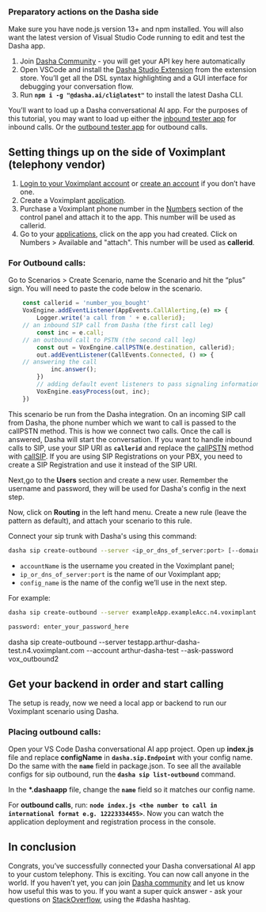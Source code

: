 ### Preparatory actions on the Dasha side
 
Make sure you have node.js version 13+ and npm installed. You will also want the latest version of Visual Studio Code running to edit and test the Dasha app.
1. Join [Dasha Community](https://community.dasha.ai) - you will get your API key here automatically
2. Open VSCode and install the [Dasha Studio Extension](https://marketplace.visualstudio.com/items?itemName=dasha-ai.dashastudio&ssr=false) from the extension store.  You’ll get all the DSL syntax highlighting and a GUI interface for debugging your conversation flow.
3. Run __`npm i -g "@dasha.ai/cli@latest"`__ to install the latest Dasha CLI.
 
You’ll want to load up a Dasha conversational AI app. For the purposes of this tutorial, you may want to load up either the [inbound tester app](https://github.com/dasha-samples/dasha-sip-test) for inbound calls.  Or the [outbound tester app](https://dasha.ai/en-us/blog/customer-feedback-survey) for outbound calls. 
 
## Setting things up on the side of Voximplant (telephony vendor) 
 
1. [Login to your Voximplant account](https://manage.voximplant.com/auth) or [create an account](https://manage.voximplant.com/auth/sign_up) if you don’t have one.
2. Create a Voximplant [application](https://manage.voximplant.com/applications).
3. Purchase a Voximplant phone number in the [Numbers](https://manage.voximplant.com/numbers/my_numbers) section of the control panel and attach it to the app. This number will be used as callerid. 
4. Go to your [applications](https://manage.voximplant.com/applications), click on the app you had created. Click on Numbers > Available and "attach". This number will be used as __callerid__. 

### For Outbound calls: 
Go to Scenarios > Create Scenario, name the Scenario and hit the “plus” sign. You will need to paste the code below in the scenario. 

 
```javascript
    const callerid = 'number_you_bought'
    VoxEngine.addEventListener(AppEvents.CallAlerting,(e) => {
        Logger.write('a call from ' + e.callerid);
    // an inbound SIP call from Dasha (the first call leg)
        const inc = e.call;
    // an outbound call to PSTN (the second call leg)
        const out = VoxEngine.callPSTN(e.destination, callerid);
        out.addEventListener(CallEvents.Connected, () => {
    // answering the call
            inc.answer();
        })
        // adding default event listeners to pass signaling information between two calls
        VoxEngine.easyProcess(out, inc);
    })
```

This scenario be run from the Dasha integration. On an incoming SIP call from Dasha, the phone number which we want to call is passed to the callPSTN method. This is how we connect two calls. Once the call is answered, Dasha will start the conversation. If you want to handle inbound calls to SIP, use your SIP URI as __`callerid`__ and replace the [callPSTN](https://voximplant.com/docs/references/voxengine/voxengine/callpstn) method with [callSIP](https://voximplant.com/docs/references/voxengine/voxengine/callsip). If you are using SIP Registrations on your PBX, you need to create a SIP Registration and use it instead of the SIP URI.

Next,go to the __Users__ section and create a new user. Remember the username and password, they will be used for Dasha's config in the next step.

Now, click on __Routing__ in the left hand menu. Create a new rule (leave the pattern as default), and attach your scenario to this rule.
 

 
Connect your sip trunk with Dasha's using this command:
 
```bash
dasha sip create-outbound --server <ip_or_dns_of_server:port> [--domain <domain_name>] [--ask-password] --account <accountName> --transport [tcp|udp] <config_name>
```
- `accountName` is the username you created in the Voximplant panel;
- `ip_or_dns_of_server:port` is the name of our Voximplant app;
- `config_name` is the name of the config we’ll use in the next step.
 
For example:
```bash
dasha sip create-outbound --server exampleApp.exampleAcc.n4.voximplant.com --account exampleUsername --ask-password vox_outbound
 
password: enter_your_password_here
```
 
dasha sip create-outbound --server testapp.arthur-dasha-test.n4.voximplant.com --account arthur-dasha-test --ask-password vox_outbound2
 
## Get your backend in order and start calling 
 
The setup is ready, now we need a local app or backend to run our Voximplant scenario using Dasha.
 
### Placing outbound calls: 
 
Open your VS Code Dasha conversational AI app project. Open up __index.js__ file and replace **configName** in __`dasha.sip.Endpoint`__ with your config name. Do the same with the __`name`__ field in package.json. To see all the available configs for sip outbound, run the __`dasha sip list-outbound`__ command.
 
In the __*.dashaapp__ file, change the __`name`__ field so it matches our config name.
 
For __outbound calls__, run: __`node index.js <the number to call in international format e.g. 12223334455>`__. Now you can watch the application deployment and registration process in the console.
 
## In conclusion 
 
Congrats, you’ve successfully connected your Dasha conversational AI app to your custom telephony. This is exciting. You can now call anyone in the world. 
If you haven’t yet, you can join [Dasha community](https://community.dasha.ai) and let us know how useful this was to you. If you want a super quick answer - ask your questions on [StackOverflow](https://stackoverflow.com), using the #dasha hashtag. 